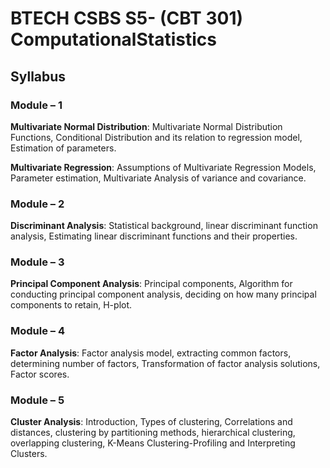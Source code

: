 # BTECH CSBS S5- (CBT 301) ComputationalStatistics

## Syllabus
### Module – 1
**Multivariate Normal Distribution**: 
Multivariate Normal Distribution Functions, Conditional Distribution and its relation to regression model, Estimation of parameters.

**Multivariate Regression**: Assumptions of Multivariate Regression Models, Parameter estimation,
Multivariate Analysis of variance and covariance.
### Module – 2
**Discriminant Analysis**: 
Statistical background, linear discriminant function analysis, Estimating linear discriminant functions and their properties.
### Module – 3
**Principal Component Analysis**: Principal components, Algorithm for conducting principal component analysis, deciding on how many principal components to retain, H-plot.
### Module – 4
**Factor Analysis**: Factor analysis model, extracting common factors, determining number of factors, Transformation of factor analysis solutions, Factor scores.
### Module – 5
**Cluster Analysis**: Introduction, Types of clustering, Correlations and distances, clustering by partitioning methods, hierarchical clustering, overlapping clustering, K-Means Clustering-Profiling and Interpreting Clusters.



